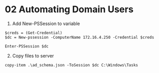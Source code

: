 # 02 Automating Domain Users

1. Add New-PSSession to variable

```shell
$creds = (Get-Credential)
$dc = New-pssession -ComputerName 172.16.4.250 -Credential $creds
```

```shell
Enter-PSSession $dc
```

2. Copy files to server

```shell
copy-item .\ad_schema.json -ToSession $dc C:\Windows\Tasks
```



